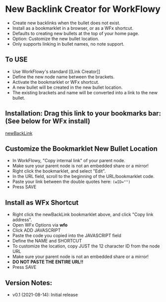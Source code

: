 # New Backlink Creator for WorkFlowy
- Create new backlinks when the bullet does not exist.
- Install as a bookmarklet in a browser, or as a WFx shortcut.
- Defaults to creating new bullets at the top of your home page.
- Option: Customize the new bullet location. 
- Only supports linking in bullet names, no note support.

## To USE
- Use WorkFlowy's standard [[Link Creator]]
- Define the new node name between the brackets.
- Activate the bookmarklet or WFx shortcut.
- A new bullet will be created in the new bullet location.
- The existing brackets and name will be converted into a link to the new bullet. 

## Installation: Drag this link to your bookmarks bar: (See below for WFx install)

<!-- Special #setup editing instrucions go here -->
 <a href="javascript:(function newBackLink_0_1(wID=&quot;&quot;){function toastMsg(str,sec,err){WF.showMessage(str,err);setTimeout(WF.hideMessage,(sec||2)*1e3)}function convertWidToItem(str,homeNotOption){const match=str.match(/[a-f0-9]{12}/);if(match)return WF.getItemById(WF.shortIdToId(match[0]));return!homeNotOption&amp;&amp;str===&quot;&quot;?WF.rootItem():null}const parent=convertWidToItem(wID);if(!parent)return void toastMsg(&quot;Parent location is not valid.&quot;,3,true);const focus=WF.focusedItem();if(!focus)return void toastMsg(&quot;No item with cursor focus found&quot;,3,true);const matchBrackets=str=&gt;str.match(/(\[\[)(.*)(\]\])/);const origName=focus.getName();const bracketMatch=matchBrackets(origName);if(!bracketMatch)return void toastMsg(&quot;No square brackets found.&quot;,3,true);const newNode=WF.createItem(parent,0);WF.setItemName(newNode,bracketMatch[2]);const createItemLink=item=&gt;`&lt;a href=&quot;https://workflowy.com${item.getUrl()}&quot;&gt;${item.getName()}&lt;/a&gt;`;const newName=origName.replace(bracketMatch[0],createItemLink(newNode));WF.setItemName(focus,newName)})();">newBackLink</a>

## Customize the Bookmarklet New Bullet Location
- In WorkFlowy, "Copy internal link" of your parent node. 
- Make sure your parent node is not an embedded share or a mirror!
- Right click the bookmarklet, and select "Edit".
- In the URL field, scroll to the beginning of the URL/bookmarklet code.
- Paste your link between the double quotes here: `(wID="")`
- Press SAVE

## Install as WFx Shortcut
- Right click the newBackLink bookmarklet above, and click "Copy link address".
- Open WFx Options via **wfo**
- Click ADD JAVASCRIPT
- Paste the code you copied into the JAVASCRIPT field
- Define the NAME and SHORTCUT
- To customize the location, copy JUST the 12 character ID from the node URL
- Make sure your parent node is not an embedded share or a mirror!
- **DO NOT PASTE THE ENTIRE URL!!**  
- Press SAVE


## Version Notes:
- v0.1 (2021-08-14): Initial release

<!-- 
LINKS REFERENCING THIS

Move xtras.text info here if necessary
 -->
